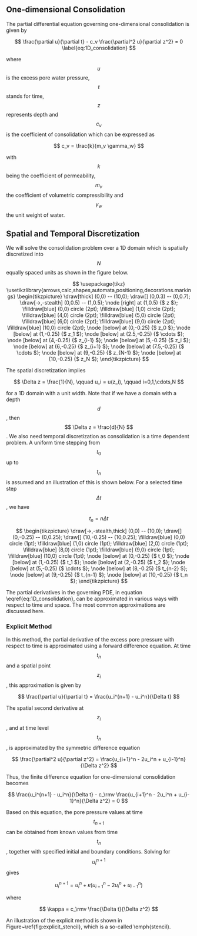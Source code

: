 ## One-dimensional Consolidation

The partial differential equation governing one-dimensional consolidation is given by

$$
\frac{\partial u}{\partial t} - c_v \frac{\partial^2 u}{\partial z^2} = 0
\label{eq:1D_consolidation}
$$

where $$ u $$ is the excess pore water pressure, $$ t $$ stands for time, $$ z $$ represents depth and $$ c_v $$ is the coefficient of consolidation which can be expressed as

$$
c_v = \frac{k}{m_v \gamma_w}
$$

with $$ k $$ being the coefficient of permeability, $$ m_v $$ the coefficient of volumetric compressibility and $$ \gamma_w $$ the unit weight of water.

## Spatial and Temporal Discretization

We will solve the consolidation problem over a 1D domain which is spatially discretized into $$ N $$ equally spaced units as shown in the figure below.

$$
\usepackage{tikz}
\usetikzlibrary{arrows,calc,shapes,automata,positioning,decorations.markings}	
\begin{tikzpicture}
  \draw[thick] (0,0) -- (10,0);
  \draw[] (0,0.3) -- (0,0.7);
  \draw[->,-stealth] (0,0.5) -- (1,0.5);
  \node [right] at (1,0.5) {$ z $};
  \filldraw[blue] (0,0) circle (2pt);
  \filldraw[blue] (1,0) circle (2pt);
  \filldraw[blue] (4,0) circle (2pt);
  \filldraw[blue] (5,0) circle (2pt);
  \filldraw[blue] (6,0) circle (2pt);
  \filldraw[blue] (9,0) circle (2pt);
  \filldraw[blue] (10,0) circle (2pt);
  \node [below] at (0,-0.25) {$ z_0 $};
  \node [below] at (1,-0.25) {$ z_1 $};
  \node [below] at (2.5,-0.25) {$ \cdots $};
  \node [below] at (4,-0.25) {$ z_{i-1} $};
  \node [below] at (5,-0.25) {$ z_i $};
  \node [below] at (6,-0.25) {$ z_{i+1} $};
  \node [below] at (7.5,-0.25) {$ \cdots $};
  \node [below] at (9,-0.25) {$ z_{N-1} $};
  \node [below] at (10,-0.25) {$ z_N $};
\end{tikzpicture}
$$

The spatial discretization implies

$$
\Delta z = \frac{1}{N}, \qquad u_i = u(z_i), \qquad i=0,1,\cdots,N 
$$

for a 1D domain with a unit width. Note that if we have a domain with a depth $$ d $$, then $$ \Delta z = \frac{d}{N} $$. We also need temporal discretization as consolidation is a time dependent problem. A uniform time stepping from $$ t_0 $$ up to $$ t_n $$ is assumed and an illustration of this is shown below. For a selected time step $$ \Delta t $$, we have

$$
t_n = n\Delta t
$$

$$
\begin{tikzpicture}
  \draw[->,-stealth,thick] (0,0) -- (10,0);
  \draw[] (0,-0.25) -- (0,0.25);
  \draw[] (10,-0.25) -- (10,0.25);
  \filldraw[blue] (0,0) circle (1pt);
  \filldraw[blue] (1,0) circle (1pt);
  \filldraw[blue] (2,0) circle (1pt);
  \filldraw[blue] (8,0) circle (1pt);
  \filldraw[blue] (9,0) circle (1pt);
  \filldraw[blue] (10,0) circle (1pt);
  \node [below] at (0,-0.25) {$ t_0 $};
  \node [below] at (1,-0.25) {$ t_1 $};
  \node [below] at (2,-0.25) {$ t_2 $};
  \node [below] at (5,-0.25) {$ \cdots $};
  \node [below] at (8,-0.25) {$ t_{n-2} $};
  \node [below] at (9,-0.25) {$ t_{n-1} $};		
  \node [below] at (10,-0.25) {$ t_n $};		
\end{tikzpicture}
$$

The partial derivatives in the governing PDE, in equation \eqref{eq:1D_consolidation}, can be approximated in various ways with respect to time and space. The most common approximations are discussed here.

### Explicit Method

In this method, the partial derivative of the excess pore pressure with respect to time is approximated using a forward difference equation. At time $$ t_n $$ and a spatial point $$ z_i $$, this approximation is given by

$$
\frac{\partial u}{\partial t} = \frac{u_i^{n+1} - u_i^n}{\Delta t}
$$

The spatial second derivative at $$ z_i $$, and at time level $$ t_n $$, is approximated by the symmetric difference equation

$$
\frac{\partial^2 u}{\partial z^2} = \frac{u_{i+1}^n - 2u_i^n + u_{i-1}^n}{\Delta z^2}
$$

Thus, the finite difference equation for one-dimensional consolidation becomes

$$
\frac{u_i^{n+1} - u_i^n}{\Delta t} - c_\rmv \frac{u_{i+1}^n - 2u_i^n + u_{i-1}^n}{\Delta z^2} = 0
$$

Based on this equation, the pore pressure values at time $$ t_{n+1} $$ can be obtained from known values from time $$ t_n $$, together with specified initial and boundary conditions. Solving for $$ u_i^{n+1} $$ gives

$$
u_i^{n+1} = u_i^n + \kappa \left( u_{i+1}^n - 2u_i^n + u_{i-1}^n \right) 
$$

where 

$$
\kappa = c_\rmv \frac{\Delta t}{\Delta z^2}
$$

An illustration of the explicit method is shown in Figure~\ref{fig:explicit_stencil}, which is a so-called \emph{stencil}.
